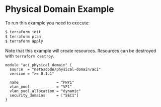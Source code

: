 <!-- BEGIN_TF_DOCS -->
# Physical Domain Example

To run this example you need to execute:

```bash
$ terraform init
$ terraform plan
$ terraform apply
```

Note that this example will create resources. Resources can be destroyed with `terraform destroy`.

```hcl
module "aci_physical_domain" {
  source  = "netascode/physical-domain/aci"
  version = ">= 0.1.1"

  name                 = "PHY1"
  vlan_pool            = "VP1"
  vlan_pool_allocation = "dynamic"
  security_domains     = ["SEC1"]
}
```
<!-- END_TF_DOCS -->